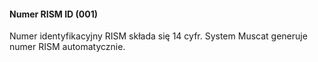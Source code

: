 #### Numer RISM ID (001)

Numer identyfikacyjny RISM składa się 14 cyfr. System Muscat generuje numer RISM automatycznie.